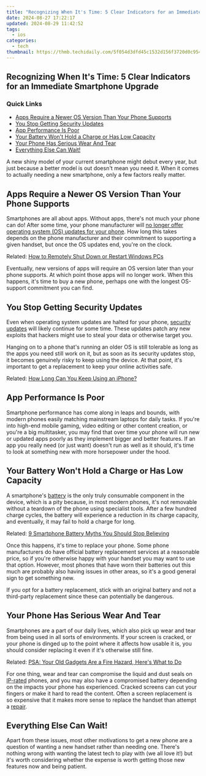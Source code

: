 ```yaml
---
title: "Recognizing When It's Time: 5 Clear Indicators for an Immediate Smartphone Upgrade"
date: 2024-08-27 17:22:17
updated: 2024-08-29 11:42:52
tags:
  - ios
categories:
  - tech
thumbnail: https://thmb.techidaily.com/5f054d3dfd45c1532d156f3720d0c9546d3d3042842f99d6ad1737f5e8cdf8a9.jpg
---
```


## Recognizing When It's Time: 5 Clear Indicators for an Immediate Smartphone Upgrade

### Quick Links

* [Apps Require a Newer OS Version Than Your Phone Supports](https://win11.techidaily.com/file-compression-excellence-utilizing-cli-commands-in-windows/)
* [You Stop Getting Security Updates](https://extra-lessons.techidaily.com/pioneering-image-editing-with-toolwiz-a-compre-written-review/)
* [App Performance Is Poor](https://facebook-video-files.techidaily.com/updated-in-2024-digital-enhancement-social-story-recorder/)
* [Your Battery Won't Hold a Charge or Has Low Capacity](https://facebook-videos.techidaily.com/facebook-vids-excellence-the-top-20-techniques/)
* [Your Phone Has Serious Wear And Tear](https://youtube-clips.techidaily.com/elevate-viewing-experience-activating-av1-codec-on-youtube/)
* [Everything Else Can Wait!](https://facebook.techidaily.com/eternal-silence-an-effective-method-to-stop-comments-on-fb/)

 A new shiny model of your current smartphone might debut every year, but just because a better model is out doesn't mean you need it. When it comes to actually needing a new smartphone, only a few factors really matter.

##  Apps Require a Newer OS Version Than Your Phone Supports

 Smartphones are all about apps. Without apps, there's not much your phone can do! After some time, your phone manufacturer will [no longer offer operating system (OS) updates for your phone](https://www.reviewgeek.com/109655/why-you-should-upgrade-your-android-phone-every-two-years/). How long this takes depends on the phone manufacturer and their commitment to supporting a given handset, but once the OS updates end, you're on the clock.

Related: [How to Remotely Shut Down or Restart Windows PCs](https://www.reviewgeek.com/109655/why-you-should-upgrade-your-android-phone-every-two-years/) 

 Eventually, new versions of apps will require an OS version later than your phone supports. At which point those apps will no longer work. When this happens, it's time to buy a new phone, perhaps one with the longest OS-support commitment you can find.

##  You Stop Getting Security Updates

 Even when operating system updates are halted for your phone, [security updates](https://common-error.techidaily.com/simple-solutions-troubleshooting-and-enhancing-your-file-explorer-on-windows-11/) will likely continue for some time. These updates patch any new exploits that hackers might use to steal your data or otherwise target you.

 Hanging on to a phone that's running an older OS is still tolerable as long as the apps you need still work on it, but as soon as its security updates stop, it becomes genuinely risky to keep using the device. At that point, it's important to get a replacement to keep your online activities safe.

Related: [How Long Can You Keep Using an iPhone?](https://blog-min.techidaily.com/easiest-guide-how-to-clone-honor-x8b-phone-drfone-by-drfone-transfer-from-android-transfer-from-android/) 

##  App Performance Is Poor

 Smartphone performance has come along in leaps and bounds, with modern phones easily matching mainstream laptops for daily tasks. If you're into high-end mobile gaming, video editing or other content creation, or you're a big multitasker, you may find that over time your phone will run new or updated apps poorly as they implement bigger and better features. If an app you really need (or just want) doesn't run as well as it should, it's time to look at something new with more horsepower under the hood.

##  Your Battery Won't Hold a Charge or Has Low Capacity

 A smartphone's [battery](https://screen-video-capture.techidaily.com/1715860095636-2024-approved-tiny-titans-top-games-anthology/) is the only truly consumable component in the device, which is a pity because, in most modern phones, it's not removable without a teardown of the phone using specialist tools. After a few hundred charge cycles, the battery will experience a reduction in its charge capacity, and eventually, it may fail to hold a charge for long.

Related: [9 Smartphone Battery Myths You Should Stop Believing](https://screen-video-capture.techidaily.com/1715860095636-2024-approved-tiny-titans-top-games-anthology/) 

 Once this happens, it's time to replace your phone. Some phone manufacturers do have official battery replacement services at a reasonable price, so if you're otherwise happy with your handset you may want to use that option. However, most phones that have worn their batteries out this much are probably also having issues in other areas, so it's a good general sign to get something new.

 If you opt for a battery replacement, stick with an original battery and not a third-party replacement since these can potentially be dangerous.

##  Your Phone Has Serious Wear And Tear

 Smartphones are a part of our daily lives, which also pick up wear and tear from being used in all sorts of environments. If your screen is cracked, or your phone is dinged up to the point where it affects how usable it is, you should consider replacing it even if it's otherwise still fine.

Related: [PSA: Your Old Gadgets Are a Fire Hazard, Here's What to Do](https://buynow-marvelous.techidaily.com/photographic-brilliance-with-user-interface-issues-in-nikon-a10/) 

 For one thing, wear and tear can compromise the liquid and dust seals on [IP-rated](https://android-pokemon-go.techidaily.com/in-2024-how-pgsharp-save-you-from-ban-while-spoofing-pokemon-go-on-tecno-pop-8-drfone-by-drfone-virtual-android/) phones, and you may also have a compromised battery depending on the impacts your phone has experienced. Cracked screens can cut your fingers or make it hard to read the content. Often a screen replacement is so expensive that it makes more sense to replace the handset than attempt a [repair](https://review-topics.techidaily.com/issues-playing-h265-hevc-video-on-samsung-by-aiseesoft-video-converter-play-hevc-video-on-android/).

##  Everything Else Can Wait!

 Apart from these issues, most other motivations to get a new phone are a question of wanting a new handset rather than needing one. There's nothing wrong with wanting the latest tech to play with (we all love it!) but it's worth considering whether the expense is worth getting those new features now and being patient.

<ins class="adsbygoogle"
     style="display:block"
     data-ad-format="autorelaxed"
     data-ad-client="ca-pub-7571918770474297"
     data-ad-slot="1223367746"></ins>



<ins class="adsbygoogle"
     style="display:block"
     data-ad-client="ca-pub-7571918770474297"
     data-ad-slot="8358498916"
     data-ad-format="auto"
     data-full-width-responsive="true"></ins>
